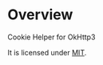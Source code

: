 # Overview
Cookie Helper for OkHttp3

It is licensed under [MIT](https://opensource.org/licenses/MIT).

